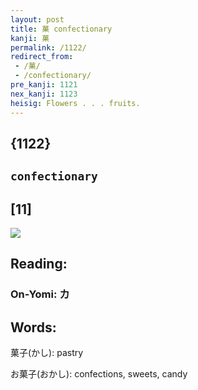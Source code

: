 ```yaml
---
layout: post
title: 菓 confectionary
kanji: 菓
permalink: /1122/
redirect_from:
 - /菓/
 - /confectionary/
pre_kanji: 1121
nex_kanji: 1123
heisig: Flowers . . . fruits.
---
```


## {1122}

## `confectionary`

## [11]

<div class="stroke"><img src="E88F93.png" /></div>

## Reading:

### On-Yomi: カ

## Words:

菓子(かし): pastry

お菓子(おかし): confections, sweets, candy
